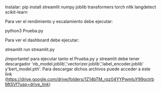 Instalar:
pip install streamlit numpy joblib transformers torch nltk langdetect scikit-learn


Para ver el rendimiento y escalamiento debe ejecutar:

python3 Prueba.py

Para ver el dashboard debe ejecutar:

streamlit run streamlit.py

¡Importante! para ejecutar tanto el Prueba.py y streamlit debe tener descargador 'nb_model.joblib','vectorizer.joblib','label_encoder.joblib' y'bert_model.pth'.
Para descargar dichos archivos puede acceder a este link (https://drive.google.com/drive/folders/1Z14bTM_rqz04YYPwmIuY99octrbMtSVf?usp=drive_link)
